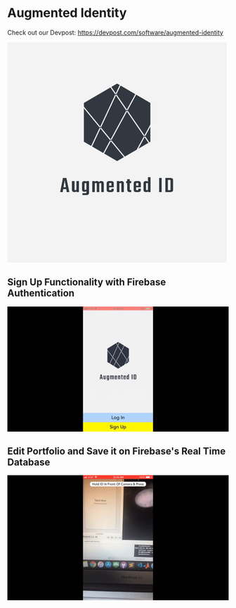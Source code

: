 # Augmented Identity

Check out our Devpost: https://devpost.com/software/augmented-identity

<a href="https://www.youtube.com/watch?v=DOVoh9fPK0s">
  <img src="https://github.com/EdwardLu2018/augmented-identity/blob/master/logo/logo.png" alt="image link" width="500" height="500">
</a>

## Sign Up Functionality with Firebase Authentication
![sign up gif](gifs/sign-up.gif)

## Edit Portfolio and Save it on Firebase's Real Time Database
![edit Portfolio gif](gifs/edit-portfolio.gif)

